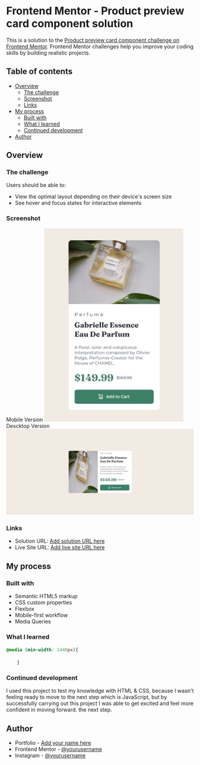 # Frontend Mentor - Product preview card component solution

This is a solution to the [Product preview card component challenge on Frontend Mentor](https://www.frontendmentor.io/challenges/product-preview-card-component-GO7UmttRfa). Frontend Mentor challenges help you improve your coding skills by building realistic projects. 

## Table of contents

- [Overview](#overview)
  - [The challenge](#the-challenge)
  - [Screenshot](#screenshot)
  - [Links](#links)
- [My process](#my-process)
  - [Built with](#built-with)
  - [What I learned](#what-i-learned)
  - [Continued development](#continued-development)
- [Author](#author)



## Overview

### The challenge

Users should be able to:

- View the optimal layout depending on their device's screen size
- See hover and focus states for interactive elements

### Screenshot

Mobile Version
![](images\product-preview-card(mobile).jpeg)
Descktop Version
![](images\product-preview-card(descktop).jpeg)


### Links

- Solution URL: [Add solution URL here](https://www.frontendmentor.io/solutions/responsive-page-using-media-queries-and-flexbox-css-AccRUKu3eG)
- Live Site URL: [Add live site URL here](https://bleidson.github.io/product-preview-card)

## My process

### Built with

- Semantic HTML5 markup
- CSS custom properties
- Flexbox
- Mobile-first workflow
- Media Queries



### What I learned




```css
@media (min-width: 1440px){
    
    }
```




### Continued development

I used this project to test my knowledge with HTML & CSS, because I wasn't feeling ready to move to the next step which is JavaScript, but by successfully carrying out this project I was able to get excited and feel more confident in moving forward. the next step.



## Author

- Portfolio - [Add your name here](https://bleidson.github.io)
- Frontend Mentor - [@yourusername](https://www.frontendmentor.io/profile/Bleidson)
- Instagram - [@yourusername](https://www.instagram.com/devbpn)
